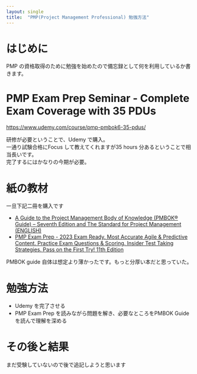 ```yaml
---
layout: single
title:  "PMP(Project Management Professional) 勉強方法"
---
```


# はじめに

PMP の資格取得のために勉強を始めたので備忘録として何を利用しているか書きます。  

# PMP Exam Prep Seminar - Complete Exam Coverage with 35 PDUs

https://www.udemy.com/course/pmp-pmbok6-35-pdus/

研修が必要ということで、Udemy で購入。  
一通り試験合格にFocus して教えてくれますが35 hours 分あるということで相当長いです。  
完了するにはかなりの今期が必要。

# 紙の教材

一旦下記二冊を購入です
* [A Guide to the Project Management Body of Knowledge (PMBOK® Guide) – Seventh Edition and The Standard for Project Management (ENGLISH)](https://www.amazon.com/Guide-Project-Management-Knowledge-PMBOK%C2%AE/dp/1628256648)
* [PMP Exam Prep - 2023 Exam Ready. Most Accurate Agile & Predictive Content. Practice Exam Questions & Scoring. Insider Test Taking Strategies. Pass on the First Try! 11th Edition](https://www.amazon.com/dp/B0C2Y1VH1V/ref=mes-dp?_encoding=UTF8)

PMBOK guide 自体は想定より薄かったです。もっと分厚い本だと思っていた。

# 勉強方法

* Udemy を完了させる
* PMP Exam Prep を読みながら問題を解き、必要なところをPMBOK Guideを読んで理解を深める

# その後と結果

まだ受験していないので後で追記しようと思います